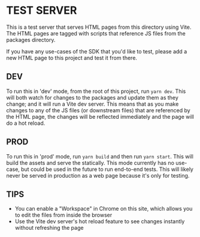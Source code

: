 # TEST SERVER

This is a test server that serves HTML pages from this directory using Vite. The HTML pages are tagged with scripts that reference JS files from the packages directory.

If you have any use-cases of the SDK that you'd like to test, please add a new HTML page to this project and test it from there.

## DEV

To run this in 'dev' mode, from the root of this project, run `yarn dev`. This will both watch for changes to the packages and update them as they change; and it will run a Vite dev server. This means that as you make changes to any of the JS files (or downstream files) that are referenced by the HTML page, the changes will be reflected immediately and the page will do a hot reload.

## PROD

To run this in 'prod' mode, run `yarn build` and then run `yarn start`. This will build the assets and serve the statically. This mode currently has no use-case, but could be used in the future to run end-to-end tests. This will likely never be served in production as a web page because it's only for testing.

## TIPS
* You can enable a "Workspace" in Chrome on this site, which allows you to edit the files from inside the browser
* Use the Vite dev server's hot reload feature to see changes instantly without refreshing the page